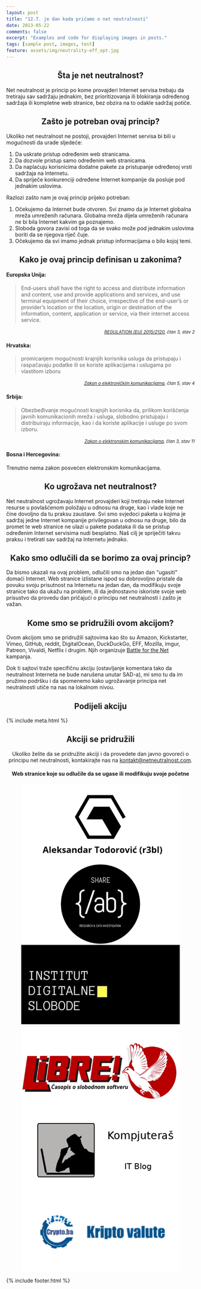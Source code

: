 ```yaml
---
layout: post
title: "12.7. je dan kada pričamo o net neutralnosti"
date: 2013-05-22
comments: false
excerpt: "Examples and code for displaying images in posts."
tags: [sample post, images, test]
feature: assets/img/neutrality-eff_opt.jpg
---
```


<h2 align="center" id="sta-je-net-neutralnost">Šta je net neutralnost?</h2>

Net neutralnost je princip po kome provajderi Internet servisa trebaju da tretiraju sav sadržaju jednakim, bez prioritizovanja ili blokiranja određenog sadržaja ili kompletne web stranice, bez obzira na to odakle sadržaj potiče.

<h2 align="center" id="zasto-je-potrebna">Zašto je potreban ovaj princip?</h2>

Ukoliko net neutralnost ne postoji, provajderi Internet servisa bi bili u mogućnosti da urade sljedeće:

1. Da uskrate pristup određenim web stranicama.
2. Da dozvole pristup samo određenim web stranicama.
3. Da naplaćuju korisnicima dodatne pakete za pristupanje određenoj vrsti sadržaja na Internetu.
4. Da spriječe konkurenciji određene Internet kompanije da posluje pod jednakim uslovima.

Razlozi zašto nam je ovaj princip prijeko potreban:

1. Očekujemo da Internet bude otvoren. Svi znamo da je Internet globalna mreža umreženih računara. Globalna mreža dijela umreženih računara ne bi bila Internet kakvim ga poznajemo.
2. Sloboda govora zavisi od toga da se svako može pod jednakim uslovima boriti da se njegova riječ čuje.
3. Očekujemo da svi imamo jednak pristup informacijama o bilo kojoj temi.

<h2 align="center" id="kako-je-definisana">Kako je ovaj princip definisan u zakonima?</h2>

#### Europska Unija:

> End-users shall have the right to access and distribute information and content, use and provide applications and services, and use terminal equipment of their choice, irrespective of the end-user’s or provider’s location or the location, origin or destination of the information, content, application or service, via their internet access service.

<p align="right"><em><small><a href="http://eur-lex.europa.eu/legal-content/EN/TXT/HTML/?uri=CELEX:32015R2120&rid=2">REGULATION (EU) 2015/2120</a>, član 3, stav 2</small></em></p>

#### Hrvatska:

> promicanjem mogućnosti krajnjih korisnika usluga da pristupaju i raspačavaju podatke ili se koriste aplikacijama i uslugama po vlastitom izboru

<p align="right"><em><small><a href="https://www.zakon.hr/z/182/Zakon-o-elektroni%C4%8Dkim-komunikacijama">Zakon o elektroničkim komunikacijama</a>, član 5, stav 4</small></em></p>

#### Srbija:

> Obezbeđivanje mogućnosti krajnjih korisnika da, prilikom korišćenja javnih komunikacionih mreža i usluga, slobodno pristupaju i distribuiraju informacije, kao i da koriste aplikacije i usluge po svom izboru.

<p align="right"><em><small><a href="http://mtt.gov.rs/download/1(2)/Zakon-o-elektronskim-komunikacijama.pdf">Zakon o elektronskim komunikacijama</a>, član 3, stav 11</small></em></p>

#### Bosna i Hercegovina:

Trenutno nema zakon posvećen elektronskim komunikacijama.

<h2 align="center" id="ko-je-ugrozava">Ko ugrožava net neutralnost?</h2>

Net neutralnost ugrožavaju Internet provajderi koji tretiraju neke Internet resurse u povlašćenom položaju u odnosu na druge, kao i vlade koje ne čine dovoljno da tu praksu zaustave. Svi smo svjedoci paketa u kojima je sadržaj jedne Internet kompanije privilegovan u odnosu na druge, bilo da promet te web stranice ne ulazi u pakete podataka ili da se pristup određenim Internet servisima nudi besplatno. Naš cilj je spriječiti takvu praksu i tretirati sav sadržaj na Internetu jednako.

<h2 align="center" id="kako-se-borimo-za-nju">Kako smo odlučili da se borimo za ovaj princip?</h2>

Da bismo ukazali na ovaj problem, odlučili smo na jedan dan "ugasiti" domaći Internet. Web stranice izlistane ispod su dobrovoljno pristale da povuku svoju prisutnost na Internetu na jedan dan, da modifikuju svoje stranice tako da ukažu na problem, ili da jednostavno iskoriste svoje web prisustvo da provedu dan pričajući o principu net neutralnosti i zašto je važan.  

<h2 align="center" id="kome-smo-se-pridruzili">Kome smo se pridružili ovom akcijom?</h2>

Ovom akcijom smo se pridružili sajtovima kao što su Amazon, Kickstarter, Vimeo, GitHub, reddit, DigitalOcean, DuckDuckGo, EFF, Mozilla, imgur, Patreon, Vivaldi, Netflix i drugim. Njih organizuje [Battle for the Net](https://www.battleforthenet.com/july12/) kampanja.

Dok ti sajtovi traže specifičnu akciju (ostavljanje komentara tako da neutralnost Interneta ne bude narušena unutar SAD-a), mi smo tu da im pružimo podršku i da spomenemo kako ugrožavanje principa net neutralnosti utiče na nas na lokalnom nivou.

<h2 align="center">Podijeli akciju</h2>

<div class="post-title">
	<div class="entry-meta">
		{% include meta.html %}
	</div>
</div>

<h2 align="center" id="ko-ucestvuje-u-akciji">Akciji se pridružili</h2>

<div align="center">
Ukoliko želite da se pridružite akciji i da provedete dan javno govoreći o principu net neutralnosti, kontakirajte nas na <a href="mailto:kontakt@netneutralnost.com">kontakt@netneutralnost.com</a>.
</div>

<h4 align="center">Web stranice koje su odlučile da se ugase ili modifikuju svoje početne</h4>

<figure class="third">
	<a href="https://blog.r3bl.me"><img src="assets/img/partners/r3bl.png"></a>
	<a href="https://labs.rs"><img src="assets/img/partners/share-lab.png"></a>
  <a href="https://www.facebook.com/institutdigitalneslobode/"><img src="assets/img/partners/ids.png"></a>
</figure>
<figure class="third">
	<a href="https://libre.lugons.org/"><img src="assets/img/partners/libre.png"></a>
	<a href="https://kompjuteras.com"><img src="assets/img/partners/kompjuteras.png"></a>
	<a href="https://crypto.ba/"><img src="assets/img/partners/crypto-ba.png"></a>
	<figcaption></figcaption>
</figure>

{% include footer.html %}
